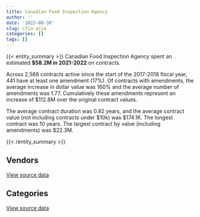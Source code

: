 ```yaml
---
title: Canadian Food Inspection Agency
author: ''
date: '2022-08-30'
slug: cfia-acia
categories: []
tags: []
---
```


<script src="/rmarkdown-libs/htmlwidgets/htmlwidgets.js"></script>
<link href="/rmarkdown-libs/datatables-css/datatables-crosstalk.css" rel="stylesheet" />
<script src="/rmarkdown-libs/datatables-binding/datatables.js"></script>
<script src="/rmarkdown-libs/jquery/jquery-3.6.0.min.js"></script>
<link href="/rmarkdown-libs/dt-core-bootstrap/css/dataTables.bootstrap.min.css" rel="stylesheet" />
<link href="/rmarkdown-libs/dt-core-bootstrap/css/dataTables.bootstrap.extra.css" rel="stylesheet" />
<script src="/rmarkdown-libs/dt-core-bootstrap/js/jquery.dataTables.min.js"></script>
<script src="/rmarkdown-libs/dt-core-bootstrap/js/dataTables.bootstrap.min.js"></script>
<link href="/rmarkdown-libs/crosstalk/css/crosstalk.min.css" rel="stylesheet" />
<script src="/rmarkdown-libs/crosstalk/js/crosstalk.min.js"></script>
<script src="/rmarkdown-libs/htmlwidgets/htmlwidgets.js"></script>
<link href="/rmarkdown-libs/datatables-css/datatables-crosstalk.css" rel="stylesheet" />
<script src="/rmarkdown-libs/datatables-binding/datatables.js"></script>
<script src="/rmarkdown-libs/jquery/jquery-3.6.0.min.js"></script>
<link href="/rmarkdown-libs/dt-core-bootstrap/css/dataTables.bootstrap.min.css" rel="stylesheet" />
<link href="/rmarkdown-libs/dt-core-bootstrap/css/dataTables.bootstrap.extra.css" rel="stylesheet" />
<script src="/rmarkdown-libs/dt-core-bootstrap/js/jquery.dataTables.min.js"></script>
<script src="/rmarkdown-libs/dt-core-bootstrap/js/dataTables.bootstrap.min.js"></script>
<link href="/rmarkdown-libs/crosstalk/css/crosstalk.min.css" rel="stylesheet" />
<script src="/rmarkdown-libs/crosstalk/js/crosstalk.min.js"></script>

{{< entity_summary >}}
Canadian Food Inspection Agency spent an estimated **\$58.2M in 2021-2022** on contracts.

Across 2,588 contracts active since the start of the 2017-2018 fiscal year, 441 have at least one amendment (17%). Of contracts with amendments, the average increase in dollar value was 160% and the average number of amendments was 1.77. Cumulatively these amendments represent an increase of \$112.8M over the original contract values.

The average contract duration was 0.82 years, and the average contract value (not including contracts under \$10k) was \$174.1K. The longest contract was 10 years. The largest contract by value (including amendments) was \$22.3M.

{{< /entity_summary >}}

## Vendors

<div id="htmlwidget-1" style="width:100%;height:auto;" class="datatables html-widget"></div>
<script type="application/json" data-for="htmlwidget-1">{"x":{"style":"bootstrap","filter":"none","vertical":false,"data":[["<a href=\"/vendors/3m_canada_company/\">3M CANADA COMPANY<\/a>","<a href=\"/vendors/a_hundred_answers/\">A HUNDRED ANSWERS<\/a>","<a href=\"/vendors/ab_sciex/\">AB SCIEX<\/a>","<a href=\"/vendors/abbott/\">ABBOTT<\/a>","<a href=\"/vendors/accenture/\">ACCENTURE<\/a>","<a href=\"/vendors/acklands_grainger/\">ACKLANDS GRAINGER<\/a>","<a href=\"/vendors/adobe/\">ADOBE<\/a>","<a href=\"/vendors/advanced_business_interiors/\">ADVANCED BUSINESS INTERIORS<\/a>","<a href=\"/vendors/advanced_chippewa_technologies/\">ADVANCED CHIPPEWA TECHNOLOGIES<\/a>","<a href=\"/vendors/agilent/\">AGILENT<\/a>","<a href=\"/vendors/ainsworth/\">AINSWORTH<\/a>","<a href=\"/vendors/als_canada/\">ALS CANADA<\/a>","<a href=\"/vendors/altis_human_resources/\">ALTIS HUMAN RESOURCES<\/a>","<a href=\"/vendors/aon_reed_stenhouse/\">AON REED STENHOUSE<\/a>","<a href=\"/vendors/ari_financial_services/\">ARI FINANCIAL SERVICES<\/a>","<a href=\"/vendors/artemp_personnel_services/\">ARTEMP PERSONNEL SERVICES<\/a>","<a href=\"/vendors/avi_spl_canada/\">AVI SPL CANADA<\/a>","<a href=\"/vendors/avondale_construction/\">AVONDALE CONSTRUCTION<\/a>","<a href=\"/vendors/bdo_canada/\">BDO CANADA<\/a>","<a href=\"/vendors/beckman_coulter_canada/\">BECKMAN COULTER CANADA<\/a>","<a href=\"/vendors/bio_nuclear_diagnostics/\">BIO NUCLEAR DIAGNOSTICS<\/a>","<a href=\"/vendors/biomerieux_canada/\">BIOMERIEUX CANADA<\/a>","<a href=\"/vendors/black_mcdonald/\">BLACK MCDONALD<\/a>","<a href=\"/vendors/bluedot/\">BLUEDOT<\/a>","<a href=\"/vendors/bruker/\">BRUKER<\/a>","<a href=\"/vendors/bureau_veritas/\">BUREAU VERITAS<\/a>","<a href=\"/vendors/calian/\">CALIAN<\/a>","<a href=\"/vendors/canada_post/\">CANADA POST<\/a>","<a href=\"/vendors/canadian_corps_of_commissionaires/\">CANADIAN CORPS OF COMMISSIONAIRES<\/a>","<a href=\"/vendors/carahsoft_technology/\">CARAHSOFT TECHNOLOGY<\/a>","<a href=\"/vendors/carmichael_engineering/\">CARMICHAEL ENGINEERING<\/a>","<a href=\"/vendors/caro_analytical_services/\">CARO ANALYTICAL SERVICES<\/a>","<a href=\"/vendors/cdw_canada/\">CDW CANADA<\/a>","<a href=\"/vendors/charron_human_resources/\">CHARRON HUMAN RESOURCES<\/a>","<a href=\"/vendors/cision_canada/\">CISION CANADA<\/a>","<a href=\"/vendors/cistel_technology/\">CISTEL TECHNOLOGY<\/a>","<a href=\"/vendors/closereach/\">CLOSEREACH<\/a>","<a href=\"/vendors/cofomo/\">COFOMO<\/a>","<a href=\"/vendors/construction_bugere/\">CONSTRUCTION BUGERE<\/a>","<a href=\"/vendors/contract_community/\">CONTRACT COMMUNITY<\/a>","<a href=\"/vendors/cossette_communications/\">COSSETTE COMMUNICATIONS<\/a>","<a href=\"/vendors/csdc_systems/\">CSDC SYSTEMS<\/a>","<a href=\"/vendors/d_mark_biosciences/\">D MARK BIOSCIENCES<\/a>","<a href=\"/vendors/d4is_solutions/\">D4IS SOLUTIONS<\/a>","<a href=\"/vendors/data_communications_management/\">DATA COMMUNICATIONS MANAGEMENT<\/a>","<a href=\"/vendors/dell_computer/\">DELL COMPUTER<\/a>","<a href=\"/vendors/deloitte_and_touche/\">DELOITTE AND TOUCHE<\/a>","<a href=\"/vendors/dexter_construction/\">DEXTER CONSTRUCTION<\/a>","<a href=\"/vendors/dls_technology/\">DLS TECHNOLOGY<\/a>","<a href=\"/vendors/donna_cona/\">DONNA CONA<\/a>","<a href=\"/vendors/dynamic_facility_services/\">DYNAMIC FACILITY SERVICES<\/a>","<a href=\"/vendors/dynamic_personnel_consultants/\">DYNAMIC PERSONNEL CONSULTANTS<\/a>","<a href=\"/vendors/ecole_de_langues_la_cite/\">ECOLE DE LANGUES LA CITE<\/a>","<a href=\"/vendors/ekos_research_associates/\">EKOS RESEARCH ASSOCIATES<\/a>","<a href=\"/vendors/emtec/\">EMTEC<\/a>","<a href=\"/vendors/envirosafe_janitorial/\">ENVIROSAFE JANITORIAL<\/a>","<a href=\"/vendors/ernst_young/\">ERNST YOUNG<\/a>","<a href=\"/vendors/esbe_scientific_industries/\">ESBE SCIENTIFIC INDUSTRIES<\/a>","<a href=\"/vendors/esri/\">ESRI<\/a>","<a href=\"/vendors/evaluation_personnel_selection/\">EVALUATION PERSONNEL SELECTION<\/a>","<a href=\"/vendors/evripos_janitorial_services/\">EVRIPOS JANITORIAL SERVICES<\/a>","<a href=\"/vendors/excel_human_resources/\">EXCEL HUMAN RESOURCES<\/a>","<a href=\"/vendors/exp_services/\">EXP SERVICES<\/a>","<a href=\"/vendors/factiva/\">FACTIVA<\/a>","<a href=\"/vendors/fast_forward_french/\">FAST FORWARD FRENCH<\/a>","<a href=\"/vendors/fast_track_staffing/\">FAST TRACK STAFFING<\/a>","<a href=\"/vendors/felix_technology/\">FELIX TECHNOLOGY<\/a>","<a href=\"/vendors/ford_motor_company/\">FORD MOTOR COMPANY<\/a>","<a href=\"/vendors/gartner/\">GARTNER<\/a>","<a href=\"/vendors/general_motors/\">GENERAL MOTORS<\/a>","<a href=\"/vendors/genome_quebec/\">GENOME QUEBEC<\/a>","<a href=\"/vendors/getinge_canada/\">GETINGE CANADA<\/a>","<a href=\"/vendors/global_knowledge/\">GLOBAL KNOWLEDGE<\/a>","<a href=\"/vendors/global_total_office/\">GLOBAL TOTAL OFFICE<\/a>","<a href=\"/vendors/global_upholstery/\">GLOBAL UPHOLSTERY<\/a>","<a href=\"/vendors/graybridge_international_consulting/\">GRAYBRIDGE INTERNATIONAL CONSULTING<\/a>","<a href=\"/vendors/haworth/\">HAWORTH<\/a>","<a href=\"/vendors/hitrac/\">HITRAC<\/a>","<a href=\"/vendors/honeywell/\">HONEYWELL<\/a>","<a href=\"/vendors/hypertec/\">HYPERTEC<\/a>","<a href=\"/vendors/ibm_canada/\">IBM CANADA<\/a>","<a href=\"/vendors/ifathom/\">IFATHOM<\/a>","<a href=\"/vendors/ihs_global/\">IHS GLOBAL<\/a>","<a href=\"/vendors/illumina_canada/\">ILLUMINA CANADA<\/a>","<a href=\"/vendors/imperial_cleaners/\">IMPERIAL CLEANERS<\/a>","<a href=\"/vendors/info_tech_research_group/\">INFO TECH RESEARCH GROUP<\/a>","<a href=\"/vendors/insa/\">INSA<\/a>","<a href=\"/vendors/iron_mountain/\">IRON MOUNTAIN<\/a>","<a href=\"/vendors/johnson_controls_canada/\">JOHNSON CONTROLS CANADA<\/a>","<a href=\"/vendors/jp2g_consultants/\">JP2G CONSULTANTS<\/a>","<a href=\"/vendors/kia_canada/\">KIA CANADA<\/a>","<a href=\"/vendors/konica_minolta_business_solutions/\">KONICA MINOLTA BUSINESS SOLUTIONS<\/a>","<a href=\"/vendors/kpmg/\">KPMG<\/a>","<a href=\"/vendors/kubota_canada/\">KUBOTA CANADA<\/a>","<a href=\"/vendors/lansdowne_technologies/\">LANSDOWNE TECHNOLOGIES<\/a>","<a href=\"/vendors/levitt_safety/\">LEVITT SAFETY<\/a>","<a href=\"/vendors/life_technologies/\">LIFE TECHNOLOGIES<\/a>","<a href=\"/vendors/lifespeak/\">LIFESPEAK<\/a>","<a href=\"/vendors/lionbridge/\">LIONBRIDGE<\/a>","<a href=\"/vendors/lowe_martin_company/\">LOWE MARTIN COMPANY<\/a>","<a href=\"/vendors/lumina_it/\">LUMINA IT<\/a>","<a href=\"/vendors/maplesoft_consulting/\">MAPLESOFT CONSULTING<\/a>","<a href=\"/vendors/maxsys_staffing_and_consulting/\">MAXSYS STAFFING AND CONSULTING<\/a>","<a href=\"/vendors/mgis/\">MGIS<\/a>","<a href=\"/vendors/michanie_construction/\">MICHANIE CONSTRUCTION<\/a>","<a href=\"/vendors/micronostyx/\">MICRONOSTYX<\/a>","<a href=\"/vendors/microsoft_canada/\">MICROSOFT CANADA<\/a>","<a href=\"/vendors/mindwire_systems/\">MINDWIRE SYSTEMS<\/a>","<a href=\"/vendors/mitsubishi_motor_sales/\">MITSUBISHI MOTOR SALES<\/a>","<a href=\"/vendors/modis_canada/\">MODIS CANADA<\/a>","<a href=\"/vendors/moore_canada/\">MOORE CANADA<\/a>","<a href=\"/vendors/morneau_shepell/\">MORNEAU SHEPELL<\/a>","<a href=\"/vendors/nations_translation_group/\">NATIONS TRANSLATION GROUP<\/a>","<a href=\"/vendors/navpoint_consulting_group/\">NAVPOINT CONSULTING GROUP<\/a>","<a href=\"/vendors/neptune_security_services/\">NEPTUNE SECURITY SERVICES<\/a>","<a href=\"/vendors/newfound_recruiting/\">NEWFOUND RECRUITING<\/a>","<a href=\"/vendors/nisha_techonologies/\">NISHA TECHONOLOGIES<\/a>","<a href=\"/vendors/nissan_canada/\">NISSAN CANADA<\/a>","<a href=\"/vendors/northern_micro/\">NORTHERN MICRO<\/a>","<a href=\"/vendors/onix_networking_canada/\">ONIX NETWORKING CANADA<\/a>","<a href=\"/vendors/openframe_technologies/\">OPENFRAME TECHNOLOGIES<\/a>","<a href=\"/vendors/opentext/\">OPENTEXT<\/a>","<a href=\"/vendors/oracle_canada/\">ORACLE CANADA<\/a>","<a href=\"/vendors/orangutech/\">ORANGUTECH<\/a>","<a href=\"/vendors/pleiad_canada/\">PLEIAD CANADA<\/a>","<a href=\"/vendors/podolinsky_equipment/\">PODOLINSKY EQUIPMENT<\/a>","<a href=\"/vendors/portage_personnel/\">PORTAGE PERSONNEL<\/a>","<a href=\"/vendors/printers_plus/\">PRINTERS PLUS<\/a>","<a href=\"/vendors/procom_consultants/\">PROCOM CONSULTANTS<\/a>","<a href=\"/vendors/prosci_canada/\">PROSCI CANADA<\/a>","<a href=\"/vendors/purespirit_solutions/\">PURESPIRIT SOLUTIONS<\/a>","<a href=\"/vendors/qiagen/\">QIAGEN<\/a>","<a href=\"/vendors/qmr/\">QMR<\/a>","<a href=\"/vendors/quintet_consulting/\">QUINTET CONSULTING<\/a>","<a href=\"/vendors/randstad/\">RANDSTAD<\/a>","<a href=\"/vendors/raymond_chabot_grant_thornton/\">RAYMOND CHABOT GRANT THORNTON<\/a>","<a href=\"/vendors/ricoh/\">RICOH<\/a>","<a href=\"/vendors/risk_sciences_international/\">RISK SCIENCES INTERNATIONAL<\/a>","<a href=\"/vendors/roche_diagnostics/\">ROCHE DIAGNOSTICS<\/a>","<a href=\"/vendors/s_p_global_market_intelligence/\">S P GLOBAL MARKET INTELLIGENCE<\/a>","<a href=\"/vendors/samson_associes/\">SAMSON ASSOCIES<\/a>","<a href=\"/vendors/sas_institute/\">SAS INSTITUTE<\/a>","<a href=\"/vendors/sdl_international_canada/\">SDL INTERNATIONAL CANADA<\/a>","<a href=\"/vendors/si_systems/\">SI SYSTEMS<\/a>","<a href=\"/vendors/siemens/\">SIEMENS<\/a>","<a href=\"/vendors/silliker/\">SILLIKER<\/a>","<a href=\"/vendors/softchoice/\">SOFTCHOICE<\/a>","<a href=\"/vendors/softsim_technologies/\">SOFTSIM TECHNOLOGIES<\/a>","<a href=\"/vendors/sra_staffing_solutions/\">SRA STAFFING SOLUTIONS<\/a>","<a href=\"/vendors/st_joseph_print_group/\">ST JOSEPH PRINT GROUP<\/a>","<a href=\"/vendors/stantec/\">STANTEC<\/a>","<a href=\"/vendors/steris_canada/\">STERIS CANADA<\/a>","<a href=\"/vendors/subaru_canada/\">SUBARU CANADA<\/a>","<a href=\"/vendors/systemscope/\">SYSTEMSCOPE<\/a>","<a href=\"/vendors/tag_hr/\">TAG HR<\/a>","<a href=\"/vendors/tecsis/\">TECSIS<\/a>","<a href=\"/vendors/teknion/\">TEKNION<\/a>","<a href=\"/vendors/teksystems_canada/\">TEKSYSTEMS CANADA<\/a>","<a href=\"/vendors/telecom_computer_services/\">TELECOM COMPUTER SERVICES<\/a>","<a href=\"/vendors/tenaquip/\">TENAQUIP<\/a>","<a href=\"/vendors/the_aim_group/\">THE AIM GROUP<\/a>","<a href=\"/vendors/the_right_door_consulting/\">THE RIGHT DOOR CONSULTING<\/a>","<a href=\"/vendors/thermo_fisher_scientific/\">THERMO FISHER SCIENTIFIC<\/a>","<a href=\"/vendors/thyssenkrupp_elevator/\">THYSSENKRUPP ELEVATOR<\/a>","<a href=\"/vendors/toshiba_canada/\">TOSHIBA CANADA<\/a>","<a href=\"/vendors/toyota/\">TOYOTA<\/a>","<a href=\"/vendors/trainor_mechanical_contractors/\">TRAINOR MECHANICAL CONTRACTORS<\/a>","<a href=\"/vendors/turtle_island_staffing/\">TURTLE ISLAND STAFFING<\/a>","<a href=\"/vendors/tyco_integrated_fire_security/\">TYCO INTEGRATED FIRE SECURITY<\/a>","<a href=\"/vendors/universite_laval/\">UNIVERSITE LAVAL<\/a>","<a href=\"/vendors/university_of_guelph/\">UNIVERSITY OF GUELPH<\/a>","<a href=\"/vendors/university_of_saskatchewan/\">UNIVERSITY OF SASKATCHEWAN<\/a>","<a href=\"/vendors/vci_controls/\">VCI CONTROLS<\/a>","<a href=\"/vendors/vwr_international/\">VWR INTERNATIONAL<\/a>","<a href=\"/vendors/waters/\">WATERS<\/a>","<a href=\"/vendors/wolters_kluwer/\">WOLTERS KLUWER<\/a>","<a href=\"/vendors/workdynamics_technologies/\">WORKDYNAMICS TECHNOLOGIES<\/a>","<a href=\"/vendors/workplace_health_and_cost_solutions/\">WORKPLACE HEALTH AND COST SOLUTIONS<\/a>","<a href=\"/vendors/worldreach_software/\">WORLDREACH SOFTWARE<\/a>","<a href=\"/vendors/xerox/\">XEROX<\/a>"],[null,8888.03,66289.74,null,4783914.54,null,684657.53,18393.52,55970.92,11237.46,43271.05,339537.88,24542.24,null,null,59212,463588.28,null,87721.44,33217.48,null,10930.63,1103428.93,null,null,7788396.52,null,31494.87,1464957.84,46033.8,24295,1399369.4,45606.54,null,24180,null,85049.4,44790.99,45760.05,null,96390.31,30817.13,40028.22,184313.59,126497.27,null,null,28686.75,6962.74,808512.14,50351.97,42347.89,9393.91,52395.46,26044.98,null,null,19431.51,43824.38,166531.97,222767.47,1166502.51,null,null,null,null,null,140692.1,197001.26,493782.57,75033,204652.99,null,null,10443.69,25935,null,85617,5558.34,66577.62,315368.47,null,1201.43,405282.82,102281.21,100011.17,null,23040.89,17003.21,null,null,null,67807.02,null,3985.66,null,223173.74,null,139871.81,null,2129069.08,744731.95,null,75658.96,110093.36,null,636857.33,289686.77,null,null,null,369708.12,5242.27,null,13703.27,1034366.66,5175513.08,1099256.85,51089.04,null,null,70976.01,1737706.72,null,19775,null,null,null,30081.31,null,null,null,42903.29,null,149362.6,null,null,210028.96,70767.35,null,26250,805.46,null,160238.9,null,4894012.12,18205.43,null,148622.85,5077.26,73368.64,184267.08,1154072.33,449939.56,13117.19,null,97735.84,270196.3,null,null,861220.45,null,275476.79,null,364531.22,71208.19,5269317.02,118947.46,null,54853.04,907841.56,286292.33,55222.9,97896.61,1559213.58,30497.9,27512.19,1095647.37,null,601409.02],[null,26664.08,148617.45,18017.28,784947.09,null,15342.47,19623.2,25175.37,125481.63,null,244486.8,130524.57,null,138693.93,null,119148.23,186044.33,null,13679.7,null,6375.03,1106452.02,null,null,6182316.46,null,null,1574920.39,50278.65,null,1225298.55,17920.16,17389.38,28365,null,14213.74,85057.76,null,241529.95,262702.4,30901.56,null,184818.56,105151.21,23481.4,null,null,94383.8,757404.88,null,null,null,null,72969.78,null,13195.97,118983.31,58947.06,null,223377.79,621221.4,4254.12,null,58631.56,null,90517.35,466862.31,736191.96,208848.35,null,261935.92,null,26169.46,null,3910.88,56277.36,null,14451.7,24707.45,445236.22,null,12502.33,175891.97,102561.43,78790.02,null,23071.79,5122.69,null,null,null,80618.48,null,null,null,503270.51,17159.87,162107.59,13329.31,1656844.01,231792.18,15839.78,null,104168.06,10767.01,715853.97,127769.35,87371.64,null,null,496271.32,182738.81,null,13740.81,1522663.64,10779.07,null,381027.39,null,null,44139.34,1858349.35,null,null,null,null,14102.4,262137.13,30430.9,452071.99,null,65468.89,null,149771.81,81360,null,157448.12,null,null,152935.42,17002.22,null,97910.32,39796.9,4752608.32,63307.48,null,111976.12,null,41616.46,91637.77,630840.25,422873.2,null,null,null,391281.57,null,null,380176.21,null,385042.94,78723.25,null,143120.28,27461.7,61379.3,36978.89,55003.33,474218.65,262500,15953.28,300510.86,201590.59,28646.3,27189.14,1098649.14,null,595396.09],[null,13089.55,154544.92,4913.8,754921.79,null,null,null,null,721045.64,null,553175.46,60815.31,74270.58,54271.21,null,273711.64,null,null,99072.76,null,64194.84,1194875.91,9418.74,19755.39,6420694.02,null,null,1678035.56,50141.28,null,1168398.82,null,48489.62,29380,9091.98,null,84825.36,null,21977.23,927899.5,7683.18,10237.35,null,104863.91,52030.93,null,null,94125.92,88130.88,80011.24,null,null,50446.71,null,99948.08,20704.03,29334.88,143402.97,21334.4,222767.47,58272.54,12130.88,118299.39,39229.75,null,null,42365.29,528182.67,55342.6,null,172253.29,16519.58,null,null,26866.02,null,null,23646,239115.91,129745.91,1117.19,null,237073.19,110265.83,134445.91,2143.52,null,null,23801.2,null,9186.53,null,null,null,null,155138.48,22530.04,101146.93,null,565378.31,620529.52,null,null,166285.64,12885.12,844960.4,null,23864.21,null,null,494915.38,294152.98,118254.5,13703.27,1614650.41,891901.21,null,6188142.3,39889,null,38000.35,1927117.53,1540.94,null,null,5681.74,null,356551.51,21481.3,4866175.44,28427.1,131275.25,null,149362.6,null,29991.58,190244.07,32830.91,null,58370.68,15501.39,null,97642.8,null,4854595.99,10576.8,null,null,null,63556.53,254980.12,null,157643.14,297303,null,null,null,745955.82,null,267435.06,28718.6,928075.68,null,null,null,null,56783.19,113162.55,null,593538.66,231243.01,null,327756.25,184390.38,27120,27374.24,1095647.37,67800,626801.53],[29836.74,33441.14,119829.98,null,null,12924.38,null,null,null,754899.23,null,106586.12,371935.69,61104.13,77744,null,259488.56,null,null,322136.29,928810.75,45135.84,1153276.58,107432.45,100148.86,7212773.33,5716.89,null,1740413.66,20331.26,null,1213434.68,null,29267,63900,23206.81,null,164666.59,null,36591.66,1518708.7,null,32582.35,null,112305.82,null,186488.7,null,null,239758.89,111731.59,null,null,59905.47,null,112249.38,null,278413.81,361019.04,null,222767.47,118098.7,null,124795.6,null,39521.75,null,327421.6,447048.54,null,null,193662.19,null,null,null,null,null,null,null,369800.65,435578.43,13153.96,36865.07,288902.58,110265.83,94834.75,78238.39,5632.72,null,56048,31352.98,36893.05,88343.4,18273.02,null,17586.59,748009.91,22530.04,177309.15,null,153962.3,1441367.29,null,12595.6,null,49037.43,192552,null,null,9522.64,197593.78,494915.38,282212.83,null,1126.3,588847.98,412780.24,null,1409291.25,null,5077.79,17840.47,1891117.55,306648.14,null,112146.85,46573.69,170829.26,548772.71,213683,null,19904.14,130998.29,42714,null,null,null,196134.89,312969.36,12417.66,391510.46,15458.92,70028.36,73566.5,null,4321981.05,34859.39,247982.54,null,null,null,109374.79,null,618949.98,50594.62,71826.71,29824.41,null,null,13500.09,284032.04,32253.2,950505.78,null,null,163712.9,null,88782.97,86138.61,null,548145.79,294089.54,null,459743.73,596201.3,27120,27428.75,1253498.85,401151.51,646948.49]],"container":"<table class=\"table table-striped table-hover row-border order-column display\">\n  <thead>\n    <tr>\n      <th>Vendor<\/th>\n      <th>2018-2019<\/th>\n      <th>2019-2020<\/th>\n      <th>2020-2021<\/th>\n      <th>2021-2022<\/th>\n    <\/tr>\n  <\/thead>\n<\/table>","options":{"order":[[4,"desc"]],"pageLength":10,"autoWidth":true,"columnDefs":[{"targets":1,"render":"function(data, type, row, meta) {\n    return type !== 'display' ? data : DTWidget.formatCurrency(data, \"$\", 2, 3, \",\", \".\", true, null);\n  }"},{"targets":2,"render":"function(data, type, row, meta) {\n    return type !== 'display' ? data : DTWidget.formatCurrency(data, \"$\", 2, 3, \",\", \".\", true, null);\n  }"},{"targets":3,"render":"function(data, type, row, meta) {\n    return type !== 'display' ? data : DTWidget.formatCurrency(data, \"$\", 2, 3, \",\", \".\", true, null);\n  }"},{"targets":4,"render":"function(data, type, row, meta) {\n    return type !== 'display' ? data : DTWidget.formatCurrency(data, \"$\", 2, 3, \",\", \".\", true, null);\n  }"},{"width":"16%","targets":[1,2,3,4]},{"className":"dt-right","targets":[1,2,3,4]}],"orderClasses":false}},"evals":["options.columnDefs.0.render","options.columnDefs.1.render","options.columnDefs.2.render","options.columnDefs.3.render"],"jsHooks":[]}</script>
<p class="text-right">
<a href="https://github.com/GoC-Spending/contracts-data/tree/main/data/out/departments/cfia-acia/summary_by_fiscal_year_by_vendor.csv" class="source-data-link btn btn-link">View source data</a>
</p>

## Categories

<div id="htmlwidget-2" style="width:100%;height:auto;" class="datatables html-widget"></div>
<script type="application/json" data-for="htmlwidget-2">{"x":{"style":"bootstrap","filter":"none","vertical":false,"data":[["<a href=\"/categories/other/\">(Other)<\/a>","<a href=\"/categories/facilities_and_construction/\">Facilities and construction<\/a>","<a href=\"/categories/office_management/\">Office management<\/a>","<a href=\"/categories/professional_services/\">Professional services<\/a>","<a href=\"/categories/information_technology/\">Information technology<\/a>","<a href=\"/categories/medical/\">Medical<\/a>","<a href=\"/categories/transportation_and_logistics/\">Transportation and logistics<\/a>","<a href=\"/categories/industrial_products_and_services/\">Industrial products and services<\/a>","<a href=\"/categories/travel/\">Travel<\/a>","<a href=\"/categories/security_and_protection/\">Security and protection<\/a>","<a href=\"/categories/human_capital/\">Human capital<\/a>"],[624897,9571638.69,5815558.13,24162639.31,21174889.4,1208212.18,3425687.41,6855845.01,21992.01,1521997.41,1125653.78],[null,2971350.16,1943735.9,20850498.96,14302685.11,1610887.85,1715531.19,5695438.3,null,1606936.32,1275413.97],[10447.5,4745824.39,2058561.73,21816486.23,24733049.86,1927715.3,454233.15,6892673.77,null,1694711.72,770080.4],[null,4464839.2,1816629.42,22436790.53,13929191.49,2918676.91,750994.37,7957549.24,33205.06,1780246.72,2143818.54]],"container":"<table class=\"table table-striped table-hover row-border order-column display\">\n  <thead>\n    <tr>\n      <th>Category<\/th>\n      <th>2018-2019<\/th>\n      <th>2019-2020<\/th>\n      <th>2020-2021<\/th>\n      <th>2021-2022<\/th>\n    <\/tr>\n  <\/thead>\n<\/table>","options":{"order":[[4,"desc"]],"dom":"t","pageLength":30,"autoWidth":true,"columnDefs":[{"targets":1,"render":"function(data, type, row, meta) {\n    return type !== 'display' ? data : DTWidget.formatCurrency(data, \"$\", 2, 3, \",\", \".\", true, null);\n  }"},{"targets":2,"render":"function(data, type, row, meta) {\n    return type !== 'display' ? data : DTWidget.formatCurrency(data, \"$\", 2, 3, \",\", \".\", true, null);\n  }"},{"targets":3,"render":"function(data, type, row, meta) {\n    return type !== 'display' ? data : DTWidget.formatCurrency(data, \"$\", 2, 3, \",\", \".\", true, null);\n  }"},{"targets":4,"render":"function(data, type, row, meta) {\n    return type !== 'display' ? data : DTWidget.formatCurrency(data, \"$\", 2, 3, \",\", \".\", true, null);\n  }"},{"width":"16%","targets":[1,2,3,4]},{"className":"dt-right","targets":[1,2,3,4]}],"orderClasses":false,"lengthMenu":[10,25,30,50,100]}},"evals":["options.columnDefs.0.render","options.columnDefs.1.render","options.columnDefs.2.render","options.columnDefs.3.render"],"jsHooks":[]}</script>
<p class="text-right">
<a href="https://github.com/GoC-Spending/contracts-data/tree/main/data/out/departments/cfia-acia/summary_by_fiscal_year_by_category.csv" class="source-data-link btn btn-link">View source data</a>
</p>
